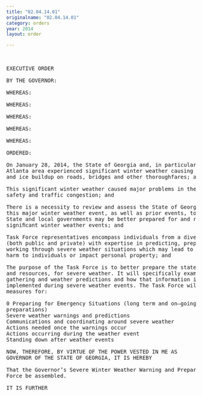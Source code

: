 ```yaml
---
title: "02.04.14.01"
originalname: "02.04.14.01"
category: orders
year: 2014
layout: order

---
```

<pre>
 

EXECUTIVE ORDER

BY THE GOVERNOR:

WHEREAS:

WHEREAS:

WHEREAS:

WHEREAS:

WHEREAS:

ORDERED:

On January 28, 2014, the State of Georgia and, in particular, the Metro
Atlanta area experienced significant winter weather causing major snowfall
and ice buildup on roads, bridges and other thoroughfares; and

This significant winter weather caused major problems in the area of public
safety and traffic congestion; and

There is a necessity to review and assess the State of Georgia’s response to
this major winter weather event, as well as prior events, to determine how the
State and local governments may be better prepared for and respond during
signiﬁcant winter weather events; and

Task Force representatives encompass individuals from a diverse background
(both public and private) with expertise in predicting, preparing for and
working through severe weather situations which may lead to loss of life or
harm to individuals or impact personal property; and

The purpose of the Task Force is to better prepare the state, its communities
and resources, for severe weather. It will specifically examine information
gathering and weather predictions and how that information is used and
implemented during severe weather events. The Task Force will identify
measures for:

0 Preparing for Emergency Situations (long term and on—going
preparations)
Severe weather warnings and predictions
Communications and coordinating around severe weather
Actions needed once the warnings occur
Actions occurring during the weather event
Standing down after weather events

NOW, THEREFORE, BY VIRTUE OF THE POWER VESTED IN ME AS
GOVERNOR OF THE STATE OF GEORGIA, IT IS HEREBY

That the Governor’s Severe Winter Weather Warning and Preparedness Task
Force be assembled.

IT IS FURTHER

</pre>
